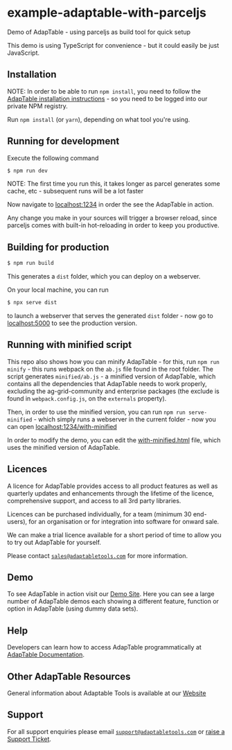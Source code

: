 # example-adaptable-with-parceljs

Demo of AdapTable - using parceljs as build tool for quick setup

This demo is using TypeScript for convenience - but it could easily be just JavaScript.

## Installation

NOTE: In order to be able to run `npm install`, you need to follow the [AdapTable installation instructions](https://adaptabletools.zendesk.com/hc/en-us/articles/360002754737-Installation) - so you need to be logged into our private NPM registry.

Run `npm install` (or `yarn`), depending on what tool you're using.

## Running for development

Execute the following command

```sh
$ npm run dev
```

NOTE: The first time you run this, it takes longer as parcel generates some cache, etc - subsequent runs will be a lot faster

Now navigate to [localhost:1234](http://localhost:1234) in order the see the AdapTable in action.

Any change you make in your sources will trigger a browser reload, since parceljs comes with built-in hot-reloading in order to keep you productive.

## Building for production

```sh
$ npm run build
```

This generates a `dist` folder, which you can deploy on a webserver.

On your local machine, you can run

```sh
$ npx serve dist
```

to launch a webserver that serves the generated `dist` folder - now go to [localhost:5000](http://localhost:5000) to see the production version.

## Running with minified script

This repo also shows how you can minify AdapTable - for this, run `npm run minify` - this runs webpack on the `ab.js` file found in the root folder. The script generates `minified/ab.js` - a minified version of AdapTable, which contains all the dependencies that AdapTable needs to work properly, excluding the ag-grid-community and enterprise packages (the exclude is found in `webpack.config.js`, on the `externals` property).

Then, in order to use the minified version, you can run `npm run serve-minified` - which simply runs a webserver in the current folder - now you can open [localhost:1234/with-minified](http://localhost:1234/with-minified.html)

In order to modify the demo, you can edit the [with-minified.html](./with-minified.html) file, which uses the minified version of AdapTable.

## Licences

A licence for AdapTable provides access to all product features as well as quarterly updates and enhancements through the lifetime of the licence, comprehensive support, and access to all 3rd party libraries.

Licences can be purchased individually, for a team (minimum 30 end-users), for an organisation or for integration into software for onward sale.

We can make a trial licence available for a short period of time to allow you to try out AdapTable for yourself.

Please contact [`sales@adaptabletools.com`](mailto:sales@adaptabletools.com) for more information.

## Demo

To see AdapTable in action visit our [Demo Site](https://demo.adaptabletools.com).  Here you can see a large number of AdapTable demos each showing a different feature, function or option in AdapTable (using dummy data sets).

## Help

Developers can learn how to access AdapTable programmatically at [AdapTable Documentation](https://docs.adaptabletools.com).

## Other AdapTable Resources

General information about Adaptable Tools is available at our [Website](http://www.adaptabletools.com)

## Support

For all support enquiries please email [`support@adaptabletools.com`](mailto:support@adaptabletools.com) or [raise a Support Ticket](https://adaptabletools.zendesk.com/hc/en-us/requests/new).
